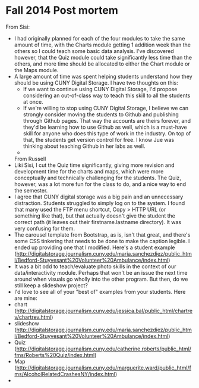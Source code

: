 # Fall 2014 Post mortem

From Sisi:
- I had originally planned for each of the four modules to take the same amount of time, with the Charts module getting 1 addition week than the others so I could teach some basic data analysis. I've discovered however, that the Quiz module could take significantly less time than the others, and more time should be allocated to either the Chart module or the Maps module.
- A large amount of time was spent helping students understand how they should be using CUNY Digital Storage. I have two thoughts on this:
  - If we want to continue using CUNY Digital Storage, I'd propose considering an out-of-class way to teach this skill to all the students at once.
  - If we're willing to stop using CUNY Digital Storage, I believe we can strongly consider moving the students to Github and publishing through Github pages. That way the accounts are theirs forever, and they'd be learning how to use Github as well, which is a must-have skill for anyone who does this type of work in the industry. On top of that, the students get version control for free. I know Jue was thinking about teaching Github in her labs as well.
  - 
  From Russell
- Liki Sisi, I cut the Quiz time significantly, giving more revision and development time for the charts and maps, which were more conceptually and technically challenging for the students. The Quiz, however, was a lot more fun for the class to do, and a nice way to end the semester.
- I agree that CUNY digital storage was a big pain and an unnecessary distraction. Students struggled to simply log on to the system. I found that many used the FTP menu shortcut, Copy > HTTP URL (or something like that), but that actually doesn't give the student the correct path (it leaves out their firstname.lastname directory). It was very confusing for them.
- The carousel template from Bootstrap, as is, isn't that great, and there's some CSS tinkering that needs to be done to make the caption legible. I ended up providing one that I modified. Here's a student example (http://digitalstorage.journalism.cuny.edu/maria.sanchezdiez/public_html/Bedford-Stuyvesant%20Volunteer%20Ambulance/index.html)
- It was a bit odd to teach/evaluate photo skills in the context of our data/interactivity module. Perhaps that won't be an issue the next time around when visuals go wholly into the other program. But then, do we still keep a slideshow project?
- I'd love to see all of your "best of" examples from your students. Here are mine:
- chart (http://digitalstorage.journalism.cuny.edu/jessica.bal/public_html/chartrev/chartrev.html)
- slideshow (http://digitalstorage.journalism.cuny.edu/maria.sanchezdiez/public_html/Bedford-Stuyvesant%20Volunteer%20Ambulance/index.html)
- Quiz (http://digitalstorage.journalism.cuny.edu/catherine.roberts/public_html/fms/Roberts%20Quiz/index.html)
- Map (http://digitalstorage.journalism.cuny.edu/marguerite.ward/public_html/fms/AlcoholRelatedCrashesNY/index.html)
-
